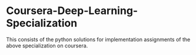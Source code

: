 # Coursera-Deep-Learning-Specialization
This consists of the python solutions for implementation assignments of the above specialization on coursera.
